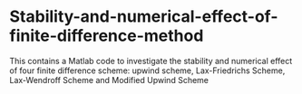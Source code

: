 # Stability-and-numerical-effect-of-finite-difference-method
This contains a Matlab code to investigate the stability and numerical effect of four finite difference scheme: upwind scheme, Lax-Friedrichs Scheme, Lax-Wendroff Scheme and Modified Upwind Scheme
